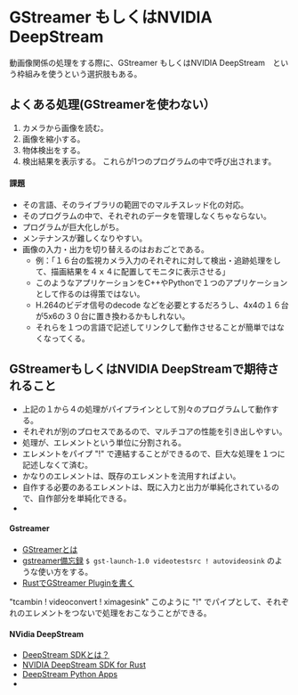 # GStreamer もしくはNVIDIA DeepStream

動画像関係の処理をする際に、GStreamer もしくはNVIDIA DeepStream　という枠組みを使うという選択肢もある。

## よくある処理(GStreamerを使わない）
1. カメラから画像を読む。
2. 画像を縮小する。
3. 物体検出をする。
4. 検出結果を表示する。
これらが1つのプログラムの中で呼び出されます。
#### 課題
- その言語、そのライブラリの範囲でのマルチスレッド化の対応。
- そのプログラムの中で、それぞれのデータを管理しなくちゃならない。
- プログラムが巨大化しがち。
- メンテナンスが難しくなりやすい。
- 画像の入力・出力を切り替えるのはおおごとである。
  - 例：「１６台の監視カメラ入力のそれぞれに対して検出・追跡処理をして、描画結果を４ｘ４に配置してモニタに表示させる」
  - このようなアプリケーションをC++やPythonで１つのアプリケーションとして作るのは得策ではない。
  - H.264のビデオ信号のdecode などを必要とするだろうし、4x4の１６台が5x6の３０台に置き換わるかもしれない。
  - それらを１つの言語で記述してリンクして動作させることが簡単ではなくなってくる。

## GStreamerもしくはNVIDIA DeepStreamで期待されること
- 上記の１から４の処理がパイプラインとして別々のプログラムして動作する。
- それぞれが別のプロセスであるので、マルチコアの性能を引き出しやすい。
- 処理が、エレメントという単位に分割される。
- エレメントをパイプ "!" で連結することができるので、巨大な処理を１つに記述しなくて済む。
- かなりのエレメントは、既存のエレメントを流用すればよい。
- 自作する必要のあるエレメントは、既に入力と出力が単純化されているので、自作部分を単純化できる。
- 

#### Gstreamer
- [GStreamerとは](https://www.argocorp.com/UVC_camera/GStreamer.html)
- [gstreamer備忘録](https://qiita.com/maueki/items/b54cbe5207bb16869756)
`$ gst-launch-1.0 videotestsrc ! autovideosink`
のような使い方をする。
- [RustでGStreamer Pluginを書く](https://qiita.com/uzuna/items/6c183253736e26598c45)

"tcambin ! videoconvert ! ximagesink"
このように "!" でパイプとして、それぞれのエレメントをつないで処理をおこなうことができる。


#### NVidia DeepStream
- [DeepStream SDKとは？](https://www.macnica.co.jp/business/semiconductor/articles/nvidia/134117/)
- [NVIDIA DeepStream SDK for Rust](https://github.com/aosoft/nvidia-deepstream-rs)
- [DeepStream Python Apps](https://github.com/NVIDIA-AI-IOT/deepstream_python_apps)
- 

